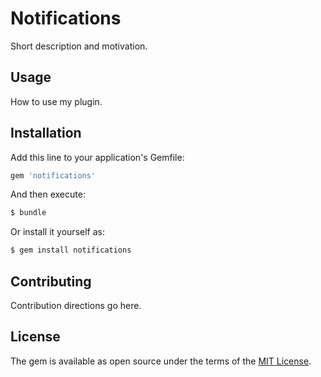 # Notifications
Short description and motivation.

## Usage
How to use my plugin.

## Installation
Add this line to your application's Gemfile:

```ruby
gem 'notifications'
```

And then execute:
```bash
$ bundle
```

Or install it yourself as:
```bash
$ gem install notifications
```

## Contributing
Contribution directions go here.

## License
The gem is available as open source under the terms of the [MIT License](http://opensource.org/licenses/MIT).
